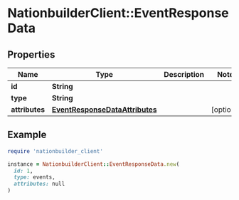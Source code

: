 # NationbuilderClient::EventResponseData

## Properties

| Name | Type | Description | Notes |
| ---- | ---- | ----------- | ----- |
| **id** | **String** |  |  |
| **type** | **String** |  |  |
| **attributes** | [**EventResponseDataAttributes**](EventResponseDataAttributes.md) |  | [optional] |

## Example

```ruby
require 'nationbuilder_client'

instance = NationbuilderClient::EventResponseData.new(
  id: 1,
  type: events,
  attributes: null
)
```

